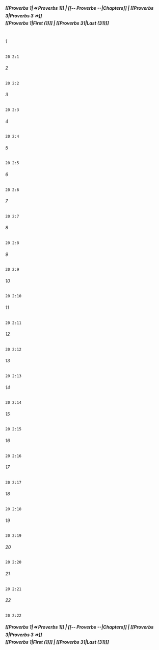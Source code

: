 
##### **[[Proverbs 1|⏪ Proverbs 1]] | [[-- Proverbs --|Chapters]] | [[Proverbs 3|Proverbs 3 ⏩]]**<br>**[[Proverbs 1|First (1)]] | [[Proverbs 31|Last (31)]]**<br><br>

###### 1
``` verse
20 2:1
```
###### 2
``` verse
20 2:2
```
###### 3
``` verse
20 2:3
```
###### 4
``` verse
20 2:4
```
###### 5
``` verse
20 2:5
```
###### 6
``` verse
20 2:6
```
###### 7
``` verse
20 2:7
```
###### 8
``` verse
20 2:8
```
###### 9
``` verse
20 2:9
```
###### 10
``` verse
20 2:10
```
###### 11
``` verse
20 2:11
```
###### 12
``` verse
20 2:12
```
###### 13
``` verse
20 2:13
```
###### 14
``` verse
20 2:14
```
###### 15
``` verse
20 2:15
```
###### 16
``` verse
20 2:16
```
###### 17
``` verse
20 2:17
```
###### 18
``` verse
20 2:18
```
###### 19
``` verse
20 2:19
```
###### 20
``` verse
20 2:20
```
###### 21
``` verse
20 2:21
```
###### 22
``` verse
20 2:22
```

##### **[[Proverbs 1|⏪ Proverbs 1]] | [[-- Proverbs --|Chapters]] | [[Proverbs 3|Proverbs 3 ⏩]]**<br>**[[Proverbs 1|First (1)]] | [[Proverbs 31|Last (31)]]**
